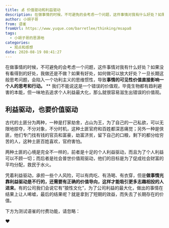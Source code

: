 ```yaml
---
title: 💰 价值驱动和利益驱动
description: 在做事情的时候，不可避免的会考虑一个问题，这件事情对我有什么好处？如果没有看得到的好处，我做还是不做？如果有好处，如何做可以放大好处？一旦长期这般思考问题，会陷入一个功利主义的思维惯性，导致事情的可见性价值直接影响一个人的思考和行动。我们不能说这是一个错误的价值观，毕竟生物都有趋利避害的本能，...
author: 小胡子哥
from: 语雀
fromUrl: https://www.yuque.com/barretlee/thinking/msapa8
tags:
  - 小胡子哥的思源地
categories:
  - 观点和感想
date: 2020-08-19 08:41:27
---
```


在做事情的时候，不可避免的会考虑一个问题，这件事情对我有什么好处？如果没有看得到的好处，我做还是不做？如果有好处，如何做可以放大好处？一旦长期这般思考问题，会陷入一个功利主义的思维惯性，导致**事情的可见性价值直接影响一个人的思考和行动。**
**
我们不能说这是一个错误的价值观，毕竟生物都有趋利避害的本能，但一味地去追求个人利益最大化，那么就很容易滋生出错误的价值观。


## 利益驱动，也要价值驱动


古代的土匪分为两种，一种是打家劫舍，占山为王，为了自己的一己私欲，可以无限地掠夺，不分对象，不分时机，这种土匪官府和百姓都深恶痛觉；另外一种是侠匪，他们专门找有钱的官员和富豪，劫富济贫，留下自己的口粮，剩下的都分给穷苦的人，这种土匪百姓喜欢，官府害怕。

两种土匪的心境是完全不一样的，前者是十足的个人利益驱动，而且为了个人利益可以不顾一切；而后者是社会普世价值观驱动，他们的目标是为了促成社会财富的平均分配，救民于水火。


凭着利益驱动，承担一些个人风险，可以有肉吃、有汤喝、有衣穿，但是**做事情光靠利益驱动是不行的，还需要有正确的价值导向，这样才能吸引更多志趣相投的人进来**。有的公司我们会说它有“狼性文化”，为了公司利益的最大化，做出的事情在结果上让人唏嘘，最后的结果呢？就是拿到了短期的效益，而失去了长期存在的价值。




下方为测试语雀的付费功能，请忽略：


❤️
